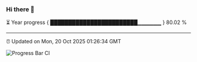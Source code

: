 ### Hi there 👋

⏳ Year progress { ████████████████████████▁▁▁▁▁▁ } 80.02 %

---

⏰ Updated on Mon, 20 Oct 2025 01:26:34 GMT

![Progress Bar CI](https://github.com/JuvenileQ/Progress-Bar-CI/workflows/main/badge.svg)
